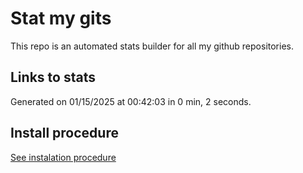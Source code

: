 # Stat my gits

This repo is an automated stats builder for all my github repositories.

## Links to stats


Generated on 01/15/2025 at 00:42:03 in 0 min, 2 seconds.

## Install procedure

[See instalation procedure](./src/install.md)
